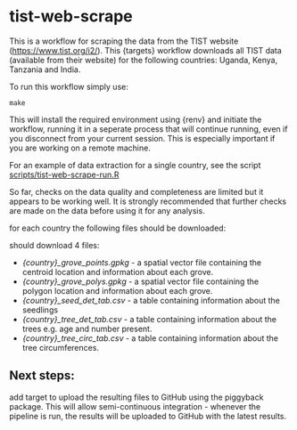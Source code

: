 
# tist-web-scrape

This is a workflow for scraping the data from the TIST website 
(https://www.tist.org/i2/). 
This {targets} workflow downloads all TIST data (available from their website) for the following countries: 
Uganda, Kenya, Tanzania and India.

To run this workflow simply use:

```
make
```
This will install the required environment using {renv} and initiate the workflow, running it in a seperate process that will continue running, even if you disconnect from your current session. This is especially important if you are working on a remote machine.

For an example of data extraction for a single country, see the script
[scripts/tist-web-scrape-run.R](scripts/tist-web-scrape-run.R)

So far, checks on the data quality and completeness are limited but it appears
to be working well. It is strongly recommended that further checks are made on
the data before using it for any analysis.

for each country the following files should be downloaded:

should download 4 files: 
- *{country}_grove_points.gpkg* - a spatial vector file containing the centroid 
location and information about each grove.
- *{country}_grove_polys.gpkg* - a spatial vector file containing the polygon
location and information about each grove.
- *{country}_seed_det_tab.csv* - a table containing information about the seedlings
- *{country}_tree_det_tab.csv* - a table containing information about the trees e.g. age and number present.
- *{country}_tree_circ_tab.csv* - a table containing information about the tree circumferences.

## Next steps:
add target to upload the resulting files to GitHub using the piggyback package. 
This will allow semi-continuous integration - whenever the pipeline is run, 
the results will be uploaded to GitHub with the latest results.